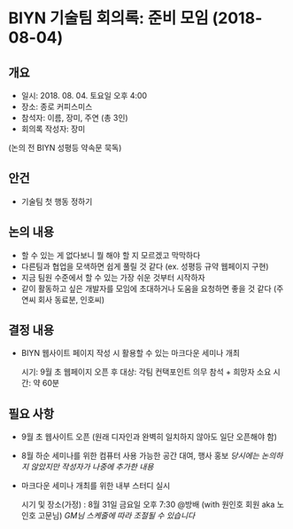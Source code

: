 # BIYN 기술팀 회의록: 준비 모임 (2018-08-04)

## 개요
- 일시: 2018. 08. 04. 토요일 오후 4:00
- 장소: 종로 커피스미스
- 참석자: 이름, 장미, 주연 (총 3인)
- 회의록 작성자: 장미

(논의 전 BIYN 성평등 약속문 묵독)

## 안건
- 기술팀 첫 행동 정하기

## 논의 내용
- 할 수 있는 게 없다보니 뭘 해야 할 지 모르겠고 막막하다
- 다른팀과 협업을 모색하면 쉽게 풀릴 것 같다 (ex. 성평등 규약 웹페이지 구현)
- 지금 팀원 수준에서 할 수 있는 가장 쉬운 것부터 시작하자
- 같이 활동하고 싶은 개발자를 모임에 초대하거나 도움을 요청하면 좋을 것 같다 (주연씨 회사 동료분, 인호씨)

## 결정 내용
- BIYN 웹사이트 페이지 작성 시 활용할 수 있는 마크다운 세미나 개최

  시기: 9월 초 웹페이지 오픈 후
  대상: 각팀 컨택포인트 의무 참석 + 희망자
  소요 시간: 약 60분

## 필요 사항
- 9월 초 웹사이트 오픈 (원래 디자인과 완벽히 일치하지 않아도 일단 오픈해야 함)
- 8월 하순 세미나를 위한 컴퓨터 사용 가능한 공간 대여, 행사 홍보 *당시에는 논의하지 않았지만 작성자가 나중에 추가한 내용*
- 마크다운 세미나 개최를 위한 내부 스터디 실시

  시기 및 장소(가정) : 8월 31일 금요일 오후 7:30 @방배 (with 원인호 회원 aka 노인호 고문님) *GM님 스케줄에 따라 조절될 수 있습니다*
